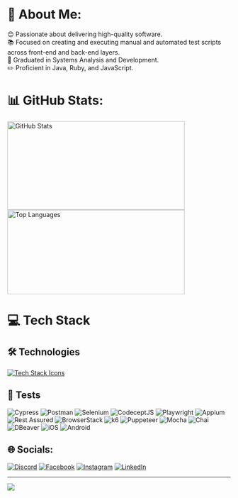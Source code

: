 # 💫 About Me:
😊 Passionate about delivering high-quality software.<br>
📚 Focused on creating and executing manual and automated test scripts across front-end and back-end layers.<br>
📗 Graduated in Systems Analysis and Development.<br>
✏️ Proficient in Java, Ruby, and JavaScript.


# 📊 GitHub Stats:

<div>
  <img src="https://github-readme-stats.vercel.app/api?username=juliosantosjob&theme=onedark&hide_border=false&include_all_commits=false&count_private=false" alt="GitHub Stats" 
    width="400" height="200" />
  <img src="https://github-readme-stats.vercel.app/api/top-langs/?username=juliosantosjob&theme=onedark&hide_border=false&include_all_commits=false&count_private=false&layout=compact" alt="Top Languages" width="400" height="190" />
</div>


# 💻 Tech Stack

## 🛠️ Technologies
<p align="left" style="display: flex; align-items: center;">
   <a href="https://skillicons.dev">
 <img src="https://skillicons.dev/icons?i=java,js,nodejs,npm,ruby,css,html,mysql,mongodb,jenkins,azure,aws,firebase,dynamodb,git,github,githubactions,eclipse,maven,notion,linux,ubuntu,windows,idea,vscode,notion,yarn" alt="Tech Stack Icons"/>
  </a>
</p>

## 🧪 Tests
<p>
  <img src="https://img.shields.io/badge/Cypress-4B8F29.svg?style=for-the-badge&logo=cypress&logoColor=white" alt="Cypress" />
  <img src="https://img.shields.io/badge/Postman-FF6C37.svg?style=for-the-badge&logo=Postman&logoColor=white" alt="Postman" />
  <img src="https://img.shields.io/badge/Selenium-43B02A.svg?style=for-the-badge&logo=Selenium&logoColor=white" alt="Selenium" />
  <img src="https://img.shields.io/badge/CodeceptJS-F6E05E.svg?style=for-the-badge&logo=CodeceptJS&logoColor=black" alt="CodeceptJS" />
  <img src="https://img.shields.io/badge/Playwright-000000.svg?style=for-the-badge&logo=Playwright&logoColor=white" alt="Playwright" />
  <img src="https://img.shields.io/badge/Appium-EE376D.svg?style=for-the-badge&logo=Appium&logoColor=white" alt="Appium" />
  <img src="https://img.shields.io/badge/Rest%20Assured-00B4E6.svg?style=for-the-badge&logo=RestAssured&logoColor=white" alt="Rest Assured" />
  <img src="https://img.shields.io/badge/BrowserStack-00A3E0.svg?style=for-the-badge&logo=BrowserStack&logoColor=white" alt="BrowserStack" />
  <img src="https://img.shields.io/badge/k6-7D64FF.svg?style=for-the-badge&logo=k6&logoColor=white" alt="k6" />
  <img src="https://img.shields.io/badge/Puppeteer-40B5A4.svg?style=for-the-badge&logo=Puppeteer&logoColor=white" alt="Puppeteer" />
  <img src="https://img.shields.io/badge/Mocha-8D6748.svg?style=for-the-badge&logo=Mocha&logoColor=white" alt="Mocha" />
  <img src="https://img.shields.io/badge/Chai-A30701.svg?style=for-the-badge&logo=Chai&logoColor=white" alt="Chai" />
  <img src="https://img.shields.io/badge/DBeaver-3C9EFC.svg?style=for-the-badge&logo=DBeaver&logoColor=white" alt="DBeaver" />
  <img src="https://img.shields.io/badge/iOS-000000.svg?style=for-the-badge&logo=apple&logoColor=white" alt="iOS" />
  <img src="https://img.shields.io/badge/Android-3DDC84.svg?style=for-the-badge&logo=android&logoColor=white" alt="Android" />
</p>


## 🌐 Socials:
[![Discord](https://img.shields.io/badge/Discord-%237289DA.svg?logo=discord&logoColor=white)](https://discord.gg/julio.saantos199) 
[![Facebook](https://img.shields.io/badge/Facebook-%231877F2.svg?logo=Facebook&logoColor=white)](https://www.facebook.com/profile.php?id=100003793058455) 
[![Instagram](https://img.shields.io/badge/Instagram-%23E4405F.svg?logo=Instagram&logoColor=white)](https://www.instagram.com/oficial_juliosantos/) 
[![LinkedIn](https://img.shields.io/badge/LinkedIn-%230077B5.svg?logo=linkedin&logoColor=white)](https://www.linkedin.com/in/julio-santos-43428019b)

---
[![](https://visitcount.itsvg.in/api?id=juliosantosjob&icon=0&color=0)](https://visitcount.itsvg.in)
